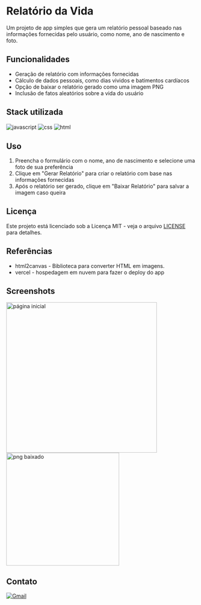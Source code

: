 
# Relatório da Vida

Um projeto de app simples que gera um relatório pessoal baseado nas informações fornecidas pelo usuário, como nome, ano de nascimento e foto.


## Funcionalidades

- Geração de relatório com informações fornecidas 
- Cálculo de dados pessoais, como dias vividos e batimentos cardíacos
- Opção de baixar o relatório gerado como uma imagem PNG
- Inclusão de fatos aleatórios sobre a vida do usuário



## Stack utilizada

<div style="display: inline">
<img align="center" alt="javascript" src="https://img.shields.io/badge/JavaScript-323330?style=for-the-badge&logo=javascript&logoColor=F7DF1E" />
<img align="center" alt="css" src="https://img.shields.io/badge/CSS3-1572B6?style=for-the-badge&logo=css3&logoColor=white" /> 
<img align="center" alt="html" src="https://img.shields.io/badge/HTML5-E34F26?style=for-the-badge&logo=html5&logoColor=white" />
</div><br/>

## Uso
1. Preencha o formulário com o nome, ano de nascimento e selecione uma foto de sua preferência <br>
2. Clique em "Gerar Relatório" para criar o relatório com base nas informações fornecidas <br>
3. Após o relatório ser gerado, clique em "Baixar Relatório" para salvar a imagem caso queira



## Licença

Este projeto está licenciado sob a Licença MIT - veja o arquivo [LICENSE](./LICENSE) para detalhes.


## Referências

- html2canvas - Biblioteca para converter HTML em imagens.
- vercel - hospedagem em nuvem para fazer o deploy do app



## Screenshots

<div style="display: inline">
<img align="center" alt="página inicial" src="https://i.imgur.com/bkA9kr8.png" width="400rem" />
<img align="center" alt="png baixado" src="https://i.imgur.com/9UvaDCB.png" height="300rem" />
</div>




## Contato

[![Gmail](https://img.shields.io/badge/-danielwcontato@gmail.com-D14836?style=for-the-badge&logo=gmail&logoColor=white&link=mailto:danielwcontato@gmail.com)](mailto:danielwcontato@gmail.com)

